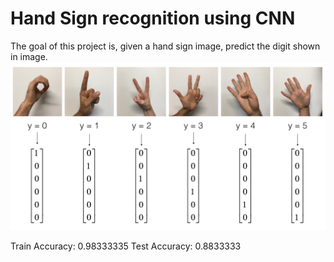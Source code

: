 # Hand Sign recognition using CNN

The goal of this project is, given a hand sign image, predict the digit shown in image. 
![](images/SIGNS.png)


Train Accuracy: 0.98333335
Test Accuracy: 0.8833333
